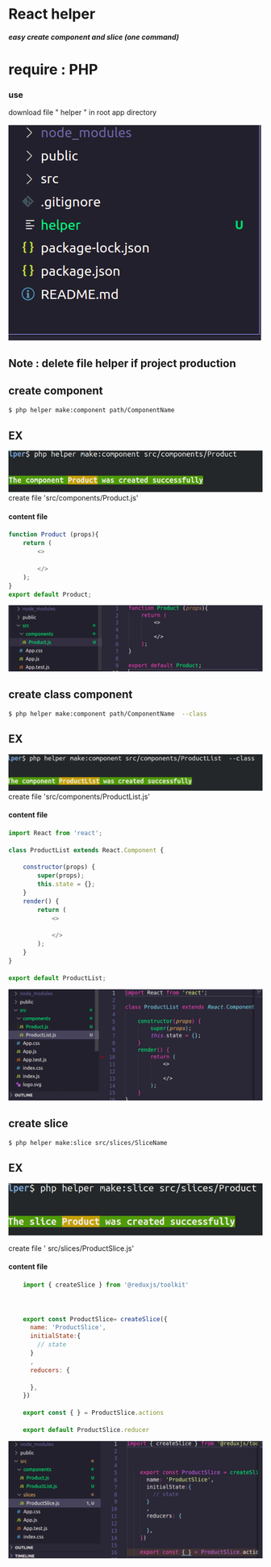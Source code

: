 # React helper 

##### easy  create component and slice (one command)
# require : PHP

### use 
download file " helper " in root app directory  <br><br>
![alt text](images/1.png)

## Note :  delete file helper if project production 

## create component 



```bash
$ php helper make:component path/ComponentName
```
## EX 
![alt text](images/2.png)
create file  'src/components/Product.js' 
#### content file  
```js
function Product (props){
    return (
        <>
           
        </>
    );
}
export default Product;

```
![alt text](images/3.png)

## create class  component 
```bash
$ php helper make:component path/ComponentName  --class
```
## EX 
![alt text](images/4.png)
create file  'src/components/ProductList.js' 
#### content file  

```js
import React from 'react';

class ProductList extends React.Component {

    constructor(props) {
        super(props);
        this.state = {};
    }
    render() {
        return (
            <>
                
            </>
        );
    }
}

export default ProductList;
```
![alt text](images/5.png)
## create slice

```bash
$ php helper make:slice src/slices/SliceName
```
## EX
![alt text](images/6-.png)



create file  ' src/slices/ProductSlice.js' 
#### content file 
```js 
    import { createSlice } from '@reduxjs/toolkit'

 
    
    export const ProductSlice= createSlice({
      name: 'ProductSlice',
      initialState:{
        // state 
      }
      ,
      reducers: {
        
      },
    })
    
    export const { } = ProductSlice.actions
    
    export default ProductSlice.reducer
```
 

![alt text](images/7-.png)